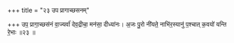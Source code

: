 +++
title = "२३ उप प्रागाच्छसनम्"

+++
उप॒ प्रागा॒च्छस॑नं वा॒ज्यर्वा॑ देव॒द्रीचा॒ मन॑सा॒ दीध्या॑नः। अ॒जः पु॒रो नी॑यते॒ नाभि॑र॒स्यानु॑ प॒श्चात् क॒वयो॑ यन्ति रे॒भाः ॥२३ ॥